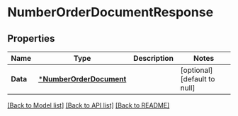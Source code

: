 # NumberOrderDocumentResponse

## Properties
Name | Type | Description | Notes
------------ | ------------- | ------------- | -------------
**Data** | [***NumberOrderDocument**](NumberOrderDocument.md) |  | [optional] [default to null]

[[Back to Model list]](../README.md#documentation-for-models) [[Back to API list]](../README.md#documentation-for-api-endpoints) [[Back to README]](../README.md)

